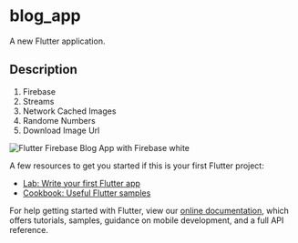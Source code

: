 # blog_app

A new Flutter application.

## Description
1. Firebase
2. Streams
3. Network Cached Images
4. Randome Numbers 
5. Download Image Url

![Flutter Firebase Blog App with Firebase white](https://user-images.githubusercontent.com/55942632/77221041-00115f80-6b6c-11ea-961a-96a007f54eeb.png)

A few resources to get you started if this is your first Flutter project:

- [Lab: Write your first Flutter app](https://flutter.dev/docs/get-started/codelab)
- [Cookbook: Useful Flutter samples](https://flutter.dev/docs/cookbook)

For help getting started with Flutter, view our
[online documentation](https://flutter.dev/docs), which offers tutorials,
samples, guidance on mobile development, and a full API reference.
